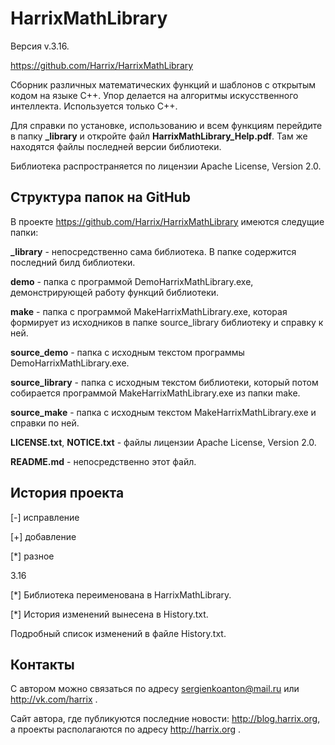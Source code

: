 HarrixMathLibrary
===================

Версия v.3.16.

https://github.com/Harrix/HarrixMathLibrary

Сборник различных математических функций и шаблонов с открытым кодом на языке C++. Упор делается на алгоритмы искусственного интеллекта. Используется только C++.

Для справки по установке, использованию и всем функциям перейдите в папку **_library** и откройте файл **HarrixMathLibrary_Help.pdf**. Там же находятся файлы последней версии библиотеки.

Библиотека распространяется по лицензии Apache License, Version 2.0.

Структура папок на GitHub
--------------------------

В проекте https://github.com/Harrix/HarrixMathLibrary имеются следущие папки:

**_library** - непосредственно сама библиотека. В папке содержится последний билд библиотеки.

**demo** - папка с программой DemoHarrixMathLibrary.exe, демонстрирующей работу функций библиотеки.

**make** - папка с программой MakeHarrixMathLibrary.exe, которая формирует из исходников в папке source_library библиотеку и справку к ней.

**source_demo** - папка с исходным текстом программы DemoHarrixMathLibrary.exe.

**source_library** - папка с исходным текстом библиотеки, который потом собирается программой MakeHarrixMathLibrary.exe из папки make.

**source_make** - папка с исходным текстом MakeHarrixMathLibrary.exe и справки по ней.

**LICENSE.txt**, **NOTICE.txt** - файлы лицензии Apache License, Version 2.0.

**README.md** - непосредственно этот файл.

История проекта
---------------

[-] исправление

[+] добавление

[*] разное

3.16

[*] Библиотека переименована в HarrixMathLibrary.

[*] История изменений вынесена в History.txt.

Подробный список изменений в файле History.txt.

Контакты
---------------

С автором можно связаться по адресу sergienkoanton@mail.ru или  http://vk.com/harrix .

Сайт автора, где публикуются последние новости: http://blog.harrix.org, а проекты располагаются по адресу http://harrix.org .